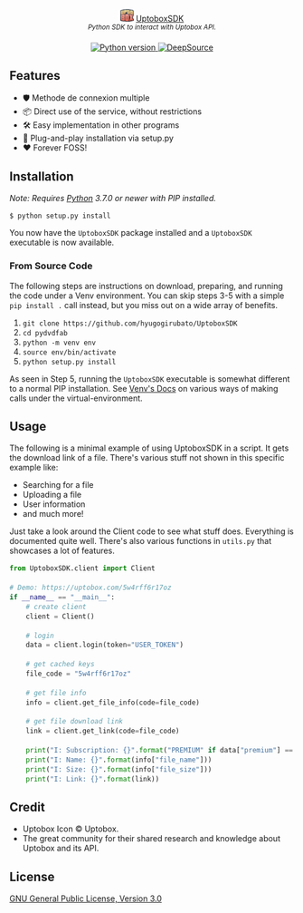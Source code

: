 <p align="center">
    <img src="docs/images/uptobox_icon_24.png"> <a href="https://github.com/hyugogirubato/UptoboxSDK">UptoboxSDK</a>
    <br/>
    <sup><em>Python SDK to interact with Uptobox API.</em></sup>
</p>

<p align="center">
    <a href="https://pypi.org/project/UptoboxSDK">
        <img src="https://img.shields.io/badge/python-3.7%2B-informational" alt="Python version">
    </a>
    <a href="https://deepsource.io/gh/hyugogirubato/UptoboxSDK">
        <img src="https://deepsource.io/gh/hyugogirubato/UptoboxSDK.svg/?label=active+issues" alt="DeepSource">
    </a>
</p>

## Features

- 🛡️ Methode de connexion multiple
- 📦 Direct use of the service, without restrictions
- 🛠️ Easy implementation in other programs
- 🧩 Plug-and-play installation via setup.py
- ❤️ Forever FOSS!

## Installation

*Note: Requires [Python] 3.7.0 or newer with PIP installed.*

```shell
$ python setup.py install
```

You now have the `UptoboxSDK` package installed and a `UptoboxSDK` executable is now available.


### From Source Code

The following steps are instructions on download, preparing, and running the code under a Venv environment.
You can skip steps 3-5 with a simple `pip install .` call instead, but you miss out on a wide array of benefits.

1. `git clone https://github.com/hyugogirubato/UptoboxSDK`
2. `cd pydvdfab`
3. `python -m venv env`  
4. `source env/bin/activate`   
5. `python setup.py install`

As seen in Step 5, running the `UptoboxSDK` executable is somewhat different to a normal PIP installation.
See [Venv's Docs] on various ways of making calls under the virtual-environment.

  [Python]: <https://python.org>
  [Venv's]: <https://docs.python.org/3/tutorial/venv.html>
  [Venv's Docs]: <https://docs.python.org/3/library/venv.html>

## Usage

The following is a minimal example of using UptoboxSDK in a script. It gets the download link of a
file. There's various stuff not shown in this specific example like:

- Searching for a file
- Uploading a file
- User information
- and much more!

Just take a look around the Client code to see what stuff does. Everything is documented quite well.
There's also various functions in `utils.py` that showcases a lot of features.

```py
from UptoboxSDK.client import Client

# Demo: https://uptobox.com/5w4rff6r17oz
if __name__ == "__main__":
    # create client
    client = Client()

    # login
    data = client.login(token="USER_TOKEN")

    # get cached keys
    file_code = "5w4rff6r17oz"
    
    # get file info
    info = client.get_file_info(code=file_code)
    
    # get file download link
    link = client.get_link(code=file_code)
    
    print("I: Subscription: {}".format("PREMIUM" if data["premium"] == 1 else "FREE"))
    print("I: Name: {}".format(info["file_name"]))
    print("I: Size: {}".format(info["file_size"]))
    print("I: Link: {}".format(link))
```

## Credit

- Uptobox Icon &copy; Uptobox.
- The great community for their shared research and knowledge about Uptobox and its API.

## License

[GNU General Public License, Version 3.0](LICENSE)
